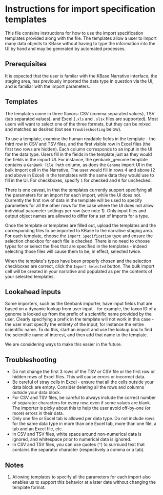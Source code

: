 # Instructions for import specification templates

This file contains instructions for how to use the import specification templates provided
along with the file. The templates allow a user to import many data objects to KBase without
having to type the information into the UI by hand and may be generated by automated processes.

## Prerequisites

It is expected that the user is familar with the KBase Narrative interface, the staging area,
has previously imported the data type in question via the UI, and is familiar with the import
parameters.

## Templates

The templates come in three flavors: CSV (comma separated values), TSV (tab separated values),
and Excel (`.xls` and `.xlsx` files are supported). Most users will want to select one of the
three formats, but they can be mixed and matched as desired (but see `Troubleshooting` below).

To use a template, examine the human readable fields in the template - the third row in CSV
and TSV files, and the first visible row in Excel files (the first two rows are hidden). Each
column corresponds to an input in the UI for the data type. Users fill in the fields in the
template just as they would the fields in the import UI. For instance, the genbank_genome
template contains a `GenBank File Path` column, as does the `Genome` import UI in the bulk
import cell in the Narrative. The user would fill in rows 4 and above (2 and above in Excel)
in the templates with the same data they would use to fill in the UI. For checkboxes, specify
`1` for checked and `0` for unchecked.

There is one caveat, in that the templates currently support specifying all the parameters for
an import for each import, while the UI does not. Currently the first row of data in the template
will be used to specify parameters for all the other rows for the case where the UI
does not allow individual parameter settings per row (see note 1). Only input files and output
object names are allowed to differ for a set of imports for a type.

Once the template or templates are filled out, upload the templates and the corresponding files
to be imported to KBase to the narrative staging area. For each template, choose the
`Import Specification` type and ensure the selection checkbox for each file is checked. There is
no need to choose types for or select the files that are specified in the templates - indeed
selecting those files will cause them to be, in effect, selected twice.

When the template's types have been properly chosen and the selection checkboxes are correct,
click the `Import Selected` button. The bulk import cell will be created in your narrative and
populated as per the contents of your selected templates.

## Lookahead inputs

Some importers, such as the Genbank importer, have input fields that are based on a dynamic
lookup from user input - for example, the taxon ID of a genome is looked up from the prefix
of a scientific name provided by the user. Clearly specifying a prefix in the template will not
work in this case - the user must specify the entirety of the input; for instance the entire
scientific name. To do this, start an import and use the lookup box to find the scientific name
of interest, and then add that name to the template.

We are considering ways to make this easier in the future.

## Troubleshooting

* Do not change the first 3 rows of the TSV or CSV file or the first row or hidden rows of
  Excel files. This will cause errors or incorrect data.
* Be careful of stray cells in Excel - ensure that all the cells outside your data block are
  empty. Consider deleting all the rows and columns outside your data block.
* For CSV and TSV files, be careful to always include the correct number of separator characters
  for every row, even if some values are blank. The importer is picky about this to help the user
  avoid off-by-one (or more) errors in their data.
* Only one file or Excel tab is allowed per data type. Do not include rows for the same data type
  in more than one Excel tab, more than one file, a tab and an Excel file, etc.
* In CSV and TSV files, white space around non-numerical data is ignored, and whitespace prior to
  numerical data is ignored.
* In CSV and TSV files, you can use quotes (`"`) to surround text that contains the separator
  character (respectively a comma or a tab).

## Notes

1. Allowing templates to specify all the parameters for each import also enables us to support
   this behavior at a later date without changing the template format.